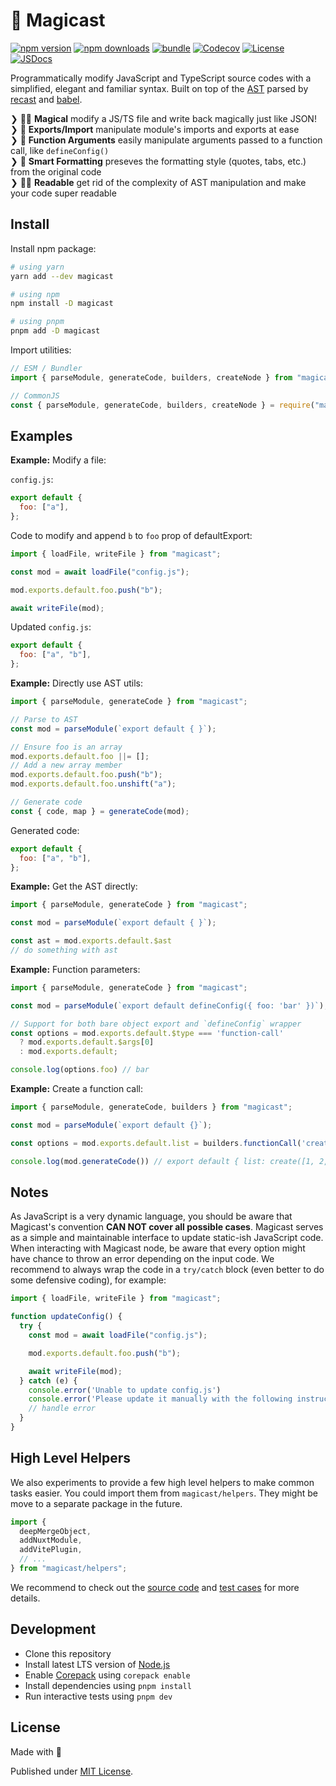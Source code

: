 # 🧀 Magicast

[![npm version][npm-version-src]][npm-version-href]
[![npm downloads][npm-downloads-src]][npm-downloads-href]
[![bundle][bundle-src]][bundle-href]
[![Codecov][codecov-src]][codecov-href]
[![License][license-src]][license-href]
[![JSDocs][jsdocs-src]][jsdocs-href]

Programmatically modify JavaScript and TypeScript source codes with a simplified, elegant and familiar syntax. Built on top of the [AST](https://en.wikipedia.org/wiki/Abstract_syntax_tree) parsed by [recast](https://github.com/benjamn/recast) and [babel](https://babeljs.io/).

❯ 🧙🏼 **Magical** modify a JS/TS file and write back magically just like JSON!<br>
❯ 🔀 **Exports/Import** manipulate module's imports and exports at ease<br>
❯ 💼 **Function Arguments** easily manipulate arguments passed to a function call, like `defineConfig()`<br>
❯ 🎨 **Smart Formatting** preseves the formatting style (quotes, tabs, etc.) from the original code<br>
❯ 🧑‍💻 **Readable** get rid of the complexity of AST manipulation and make your code super readable<br>

## Install

Install npm package:

```sh
# using yarn
yarn add --dev magicast

# using npm
npm install -D magicast

# using pnpm
pnpm add -D magicast
```

Import utilities:

```js
// ESM / Bundler
import { parseModule, generateCode, builders, createNode } from "magicast";

// CommonJS
const { parseModule, generateCode, builders, createNode } = require("magicast");
```

## Examples

**Example:** Modify a file:

`config.js`:

```js
export default {
  foo: ["a"],
};
```

Code to modify and append `b` to `foo` prop of defaultExport:

```js
import { loadFile, writeFile } from "magicast";

const mod = await loadFile("config.js");

mod.exports.default.foo.push("b");

await writeFile(mod);
```

Updated `config.js`:

```js
export default {
  foo: ["a", "b"],
};
```

**Example:** Directly use AST utils:

```js
import { parseModule, generateCode } from "magicast";

// Parse to AST
const mod = parseModule(`export default { }`);

// Ensure foo is an array
mod.exports.default.foo ||= [];
// Add a new array member
mod.exports.default.foo.push("b");
mod.exports.default.foo.unshift("a");

// Generate code
const { code, map } = generateCode(mod);
```

Generated code:

```js
export default {
  foo: ["a", "b"],
};
```

**Example:** Get the AST directly:

```js
import { parseModule, generateCode } from "magicast";

const mod = parseModule(`export default { }`);

const ast = mod.exports.default.$ast
// do something with ast
```

**Example:** Function parameters:

```js
import { parseModule, generateCode } from "magicast";

const mod = parseModule(`export default defineConfig({ foo: 'bar' })`);

// Support for both bare object export and `defineConfig` wrapper
const options = mod.exports.default.$type === 'function-call'
  ? mod.exports.default.$args[0]
  : mod.exports.default;

console.log(options.foo) // bar
```


**Example:** Create a function call:

```js
import { parseModule, generateCode, builders } from "magicast";

const mod = parseModule(`export default {}`);

const options = mod.exports.default.list = builders.functionCall('create', [1, 2, 3])

console.log(mod.generateCode()) // export default { list: create([1, 2, 3]) }
```

## Notes

As JavaScript is a very dynamic language, you should be aware that Magicast's convention **CAN NOT cover all possible cases**. Magicast serves as a simple and maintainable interface to update static-ish JavaScript code. When interacting with Magicast node, be aware that every option might have chance to throw an error depending on the input code. We recommend to always wrap the code in a `try/catch` block (even better to do some defensive coding), for example:

```ts
import { loadFile, writeFile } from "magicast";

function updateConfig() {
  try {
    const mod = await loadFile("config.js");

    mod.exports.default.foo.push("b");

    await writeFile(mod);
  } catch (e) {
    console.error('Unable to update config.js')
    console.error('Please update it manually with the following instructions: ...')
    // handle error
  }
}
```

## High Level Helpers

We also experiments to provide a few high level helpers to make common tasks easier. You could import them from `magicast/helpers`. They might be move to a separate package in the future.

```js
import { 
  deepMergeObject,
  addNuxtModule,
  addVitePlugin,
  // ...
} from "magicast/helpers";
```

We recommend to check out the [source code](./src/helpers) and [test cases](./test/helpers) for more details.

## Development

- Clone this repository
- Install latest LTS version of [Node.js](https://nodejs.org/en/)
- Enable [Corepack](https://github.com/nodejs/corepack) using `corepack enable`
- Install dependencies using `pnpm install`
- Run interactive tests using `pnpm dev`

## License

Made with 💛

Published under [MIT License](./LICENSE).

<!-- Badges -->


[npm-version-src]: https://img.shields.io/npm/v/magicast?style=flat&colorA=18181B&colorB=F0DB4F
[npm-version-href]: https://npmjs.com/package/magicast
[npm-downloads-src]: https://img.shields.io/npm/dm/magicast?style=flat&colorA=18181B&colorB=F0DB4F
[npm-downloads-href]: https://npmjs.com/package/magicast
[codecov-src]: https://img.shields.io/codecov/c/gh/unjs/magicast/main?style=flat&colorA=18181B&colorB=F0DB4F
[codecov-href]: https://codecov.io/gh/unjs/magicast
[bundle-src]: https://img.shields.io/bundlephobia/minzip/magicast?style=flat&colorA=18181B&colorB=F0DB4F
[bundle-href]: https://bundlephobia.com/result?p=magicast
[license-src]: https://img.shields.io/github/license/unjs/magicast.svg?style=flat&colorA=18181B&colorB=F0DB4F
[license-href]: https://github.com/unjs/magicast/blob/main/LICENSE
[jsdocs-src]: https://img.shields.io/badge/jsDocs.io-reference-18181B?style=flat&colorA=18181B&colorB=F0DB4F
[jsdocs-href]: https://www.jsdocs.io/package/magicast
